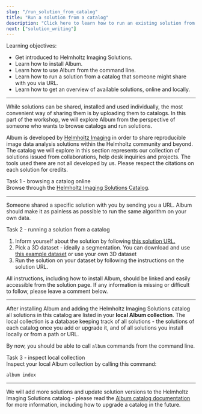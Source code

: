```yaml
---
slug: "/run_solution_from_catalog"
title: "Run a solution from a catalog"
description: "Click here to learn how to run an existing solution from a catalog. It's a breeze!"
next: ["solution_writing"]
---
```


<div class="learning-objectives">
Learning objectives:
<ul>
<li>Get introduced to Helmholtz Imaging Solutions.</li>
<li>Learn how to install Album.</li>
<li>Learn how to use Album from the command line.</li>
<li>Learn how to run a solution from a catalog that someone might share with you via URL.</li>
<li>Learn how to get an overview of available solutions, online and locally.</li>
</ul>
</div>

---

While solutions can be shared, installed and used individually, the most convenient way of sharing them is by uploading them to catalogs. 
In this part of the workshop, we will explore Album from the perspective of someone who wants to browse catalogs and run solutions.

Album is developed by [Helmholtz Imaging](https://helmholtz-imaging.de) in order to share reproducible image data analysis solutions within the Helmholtz community and beyond.
The catalog we will explore in this section represents our collection of solutions issued from collaborations, help desk inquiries and projects. 
The tools used there are not all developed by us. Please respect the citations on each solution for credits. 


<div class="task">
<div class="task-title">Task 1 - browsing a catalog online</div>
Browse through the <a href="https://album-app.gitlab.io/catalogs/helmholtz-imaging/catalog" target="_blank">Helmholtz Imaging Solutions Catalog</a>.
</div>

---

Someone shared a specific solution with you by sending you a URL. Album should make it as painless as possible to run the same algorithm on your own data.

<div class="task">
<div class="task-title">Task 2 - running a solution from a catalog</div>
<ol>
<li>Inform yourself about the solution by following <a href="https://album-app.gitlab.io/catalogs/helmholtz-imaging/de.mdc-berlin/pixel-to-mesh/0.1.0-SNAPSHOT" target="_blank">this solution URL.</a></li>
<li>Pick a 3D dataset - ideally a segmentation. You can download and use <a href="https://gitlab.com/album-app/album-workshop/-/raw/main/static/example_input.tif">this example dataset</a> or use your own 3D dataset</li>
<li>Run the solution on your dataset by following the instructions on the solution URL.</li>
</ol>
</div>

All instructions, including how to install Album, should be linked and easily accessible from the solution page. If any information is missing or difficult to follow, please leave a comment below.

---

After installing Album and adding the Helmholtz Imaging Solutions catalog all solutions in this catalog are listed in your **local Album collection**. 
The local collection is a database keeping track of all solutions - the solutions of each catalog once you add or upgrade it, and of all solutions you install locally or from a path or URL.

By now, you should be able to call `album` commands from the command line. 

<div class="task">
<div class="task-title">Task 3 - inspect local collection</div>
Inspect your local Album collection by calling this command:
<pre><code>album index
</code></pre>
</div>

---

We will add more solutions and update solution versions to the Helmholtz Imaging Solutions catalog - please read the [Album catalog documentation](https://docs.album.solutions/en/latest/usage-instructions.html#how-to-use-catalogs) for more information, including how to upgrade a catalog in the future.
